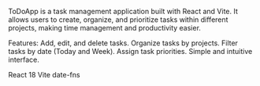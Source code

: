 ToDoApp is a task management application built with React and Vite. It allows users to create, organize, and prioritize tasks within different projects, making time management and productivity easier.

Features:
Add, edit, and delete tasks.
Organize tasks by projects.
Filter tasks by date (Today and Week).
Assign task priorities.
Simple and intuitive interface.

React 18
Vite
date-fns
